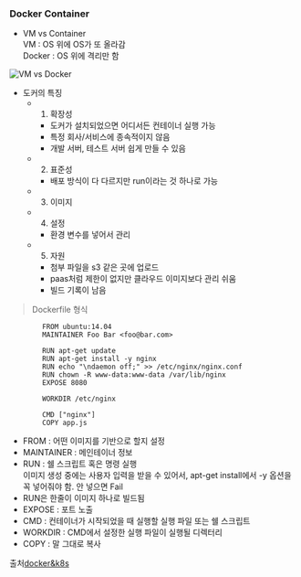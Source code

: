 ### Docker  Container  

- VM vs Container  
    VM : OS 위에 OS가 또 올라감  
    Docker : OS 위에 격리만 함    
    
![VM vs Docker](https://developer.ibm.com/kr/wp-content/uploads/sites/98/container1-1.png)
<br> 

- 도커의 특징
    - 1) 확장성
        - 도커가 설치되었으면 어디서든 컨테이너 실행 가능
        - 특정 회사/서비스에 종속적이지 않음
        - 개발 서버, 테스트 서버 쉽게 만들 수 있음
    - 2) 표준성
        - 배포 방식이 다 다르지만 run이라는 것 하나로 가능
    - 3) 이미지
    - 4) 설정
        - 환경 변수를 넣어서 관리
    - 5) 자원
        - 첨부 파일을 s3 같은 곳에 업로드
        - paas처럼 제한이 없지만 클라우드 이미지보다 관리 쉬움
        - 빌드 기록이 남음  
        
> Dockerfile 형식  

```docker
        FROM ubuntu:14.04
        MAINTAINER Foo Bar <foo@bar.com>  
    
        RUN apt-get update
        RUN apt-get install -y nginx
        RUN echo "\ndaemon off;" >> /etc/nginx/nginx.conf
        RUN chown -R www-data:www-data /var/lib/nginx
        EXPOSE 8080   
    
        WORKDIR /etc/nginx  
    
        CMD ["nginx"]  
        COPY app.js
```

- FROM : 어떤 이미지를 기반으로 할지 설정  
- MAINTAINER : 메인테이너 정보  
- RUN : 쉘 스크립트 혹은 명령 실행  
이미지 생성 중에는 사용자 입력을 받을 수 있어서, apt-get install에서 -y 옵션을 꼭 넣어줘야 함. 안 넣으면 Fail  
- RUN은 한줄이 이미지 하나로 빌드됨  
- EXPOSE : 포트 노출  
- CMD : 컨테이너가 시작되었을 때 실행할 실행 파일 또는 쉘 스크립트  
- WORKDIR : CMD에서 설정한 실행 파일이 실행될 디렉터리  
- COPY : 말 그대로 복사  

출처[docker&k8s](https://zzsza.github.io/development/2018/04/17/docker-kubernetes/)